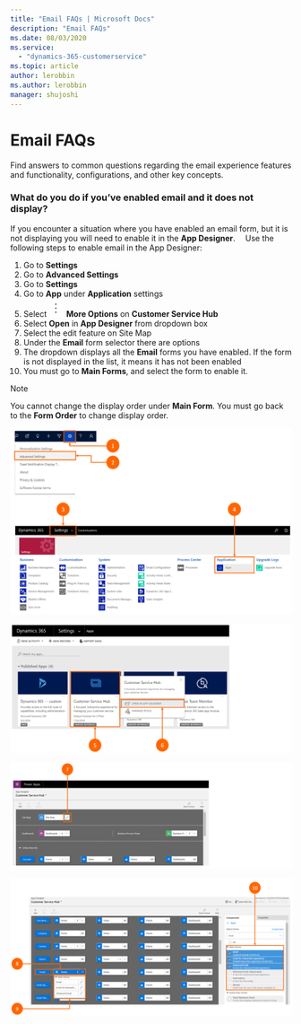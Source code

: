 ```yaml
---
title: "Email FAQs | Microsoft Docs"
description: "Email FAQs"
ms.date: 08/03/2020
ms.service:
  - "dynamics-365-customerservice"
ms.topic: article
author: lerobbin
ms.author: lerobbin
manager: shujoshi
---
```


# Email FAQs

Find answers to common questions regarding the email experience features and functionality, configurations, and other key concepts.

### What do you do if you’ve enabled email and it does not display?
If you encounter a situation where you have enabled an email form, but it is not displaying you will need to enable it in the **App Designer**. 
Use the following steps to enable email in the App Designer:
1.	Go to **Settings**
2.	Go to **Advanced Settings**
3.	Go to **Settings**
4.	Go to **App** under **Application** settings
5.	Select ![](media\timeline-more-commands-icon.png "more commands") **More Options** on **Customer Service Hub** 
6.	Select **Open** in **App Designer** from dropdown box 
7.	Select the edit feature on Site Map 
8.	Under the **Email** form selector there are options
9.	The dropdown displays all the **Email** forms you have enabled.  If the form is not displayed in the list, it means it has not been enabled
10.	You must go to **Main Forms**, and select the form to enable it. 

> [!Note] 
> You cannot change the display order under **Main Form**.  You must go back to the **Form Order** to change display order.

![Enabled email does not display](media\email-faq-enabled-email-1.png "Enabled email does not display")

![Enabled email does not display](media\email-faq-enabled-email-2.png "Enabled email does not display")

![Enabled email does not display](media\email-faq-enabled-email-3.png "Enabled email does not display")

![Enabled email does not display](media\email-faq-enabled-email-4.png "Enabled email does not display")
